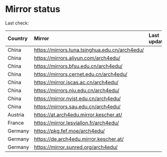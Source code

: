 <script src="./time.js"></script>
# Mirror status
Last check: <script type="text/javascript">localize(1705054799.0594516);</script>

|Country|Mirror|Last update|
|:------|:-----|:----------|
|China|https://mirrors.tuna.tsinghua.edu.cn/arch4edu/|<script type="text/javascript">localize(1704998081);</script>|
|China|https://mirrors.aliyun.com/arch4edu/|<script type="text/javascript">localize(1704998081);</script>|
|China|https://mirrors.bfsu.edu.cn/arch4edu/|<script type="text/javascript">localize(1704998081);</script>|
|China|https://mirrors.cernet.edu.cn/arch4edu/|<script type="text/javascript">localize(1704998081);</script>|
|China|https://mirror.iscas.ac.cn/arch4edu/|<script type="text/javascript">localize(1704998081);</script>|
|China|https://mirrors.nju.edu.cn/arch4edu/|<script type="text/javascript">localize(1704998081);</script>|
|China|https://mirror.nyist.edu.cn/arch4edu/|<script type="text/javascript">localize(1704998081);</script>|
|China|https://mirrors.sau.edu.cn/arch4edu/|<script type="text/javascript">localize(1704998081);</script>|
|Austria|https://at.arch4edu.mirror.kescher.at/|<script type="text/javascript">localize(1705041236);</script>|
|France|https://mirror.lesviallon.fr/arch4edu/|<script type="text/javascript">localize(1704998081);</script>|
|Germany|https://pkg.fef.moe/arch4edu/|<script type="text/javascript">localize(1705041236);</script>|
|Germany|https://de.arch4edu.mirror.kescher.at/|<script type="text/javascript">localize(1705041236);</script>|
|Germany|https://mirror.sunred.org/arch4edu/|<script type="text/javascript">localize(1705041236);</script>|

<script src="./tablefilter/tablefilter.js"></script>
<script src="./table.js"></script>